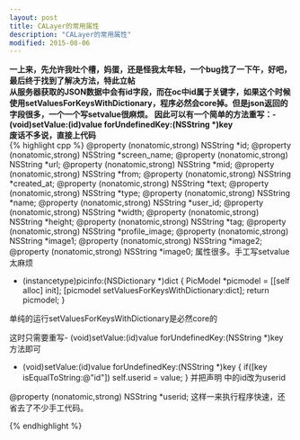 ```yaml
---
layout: post
title: CALayer的常用属性
description: "CALayer的常用属性"
modified: 2015-08-06
---
```

<b>一上来，先允许我吐个槽，妈蛋，还是怪我太年轻，一个bug找了一下午，好吧，最后终于找到了解决方法，特此立帖</b>
<br>
<b>从服务器获取的JSON数据中会有id字段，而在oc中id属于关键字，如果这个时候使用setValuesForKeysWithDictionary，程序必然会core掉。但是json返回的字段很多，一个一个写setvalue很麻烦。 因此可以有一个简单的方法重写：- (void)setValue:(id)value forUndefinedKey:(NSString *)key</b>
<br>
<b>废话不多说，直接上代码</b>
<br>
{% highlight cpp %}
@property (nonatomic,strong) NSString *id;
@property (nonatomic,strong) NSString *screen_name;
@property (nonatomic,strong) NSString *url;
@property (nonatomic,strong) NSString *mid;
@property (nonatomic,strong) NSString *from;
@property (nonatomic,strong) NSString *created_at;
@property (nonatomic,strong) NSString *text;
@property (nonatomic,strong) NSString *type;
@property (nonatomic,strong) NSString *name;
@property (nonatomic,strong) NSString *user_id;
@property (nonatomic,strong) NSString *width;
@property (nonatomic,strong) NSString *height;
@property (nonatomic,strong) NSString *tag;
@property (nonatomic,strong) NSString *profile_image;
@property (nonatomic,strong) NSString *image1;
@property (nonatomic,strong) NSString *image2;
@property (nonatomic,strong) NSString *image0;
属性很多。手工写setvalue太麻烦

+ (instancetype)picinfo:(NSDictionary *)dict
{
    PicModel *picmodel = [[self alloc] init];
    [picmodel setValuesForKeysWithDictionary:dict];
    return picmodel;
}

单纯的运行setValuesForKeysWithDictionary是必然core的


这时只需要重写- (void)setValue:(id)value forUndefinedKey:(NSString *)key 方法即可

- (void)setValue:(id)value forUndefinedKey:(NSString *)key  {
    if([key isEqualToString:@"id"])
        self.userid = value;
}
并把声明 中的id改为userid

@property (nonatomic,strong) NSString *userid;
这样一来执行程序快速，还省去了不少手工代码。 

{% endhighlight %}

